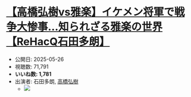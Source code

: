 # [【高橋弘樹vs雅楽】イケメン将軍で戦争大惨事…知られざる雅楽の世界【ReHacQ石田多朗】](https://www.youtube.com/watch?v=Ur77Vd7TcW4)
-   公開日: 2025-05-26
-   視聴数: 71,791
-   **いいね数: 1,781**
-   出演者: 石田多朗, [高橋弘樹](/rehacq_fan/people/高橋弘樹 "wikilink")
    - [![](https://img.youtube.com/vi/Ur77Vd7TcW4/hqdefault.jpg)](https://www.youtube.com/watch?v=Ur77Vd7TcW4)
